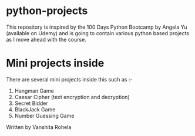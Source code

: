 # python-projects
This repository is inspired by the 100 Days Python Bootcamp by Angela Yu (available on Udemy) and is going to contain various python based projects as I move ahead with the course.

# Mini projects inside
There are several mini projects inside this such as :- 

1. Hangman Game
2. Caesar Cipher (text encryption and decryption)
3. Secret Bidder
4. BlackJack Game
5. Number Guessing Game




Written by Vanshita Rohela
